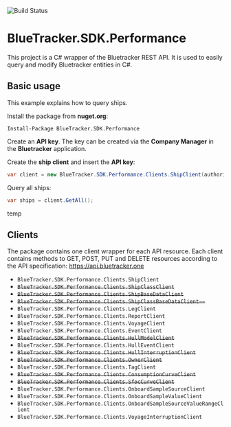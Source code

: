 ![Build Status](https://ncs-fleet.visualstudio.com/_apis/public/build/definitions/36e4a17c-95ff-4c57-b1ae-af779fd7672c/28/badge)

# BlueTracker.SDK.Performance
This project is a C# wrapper of the Bluetracker REST API. It is used to easily query and modify Bluetracker entities in C#.

## Basic usage
This example explains how to query ships.

Install the package from **nuget.org**:
```
Install-Package BlueTracker.SDK.Performance
```

Create an **API key**. The key can be created via the **Company Manager** in the **Bluetracker** application.

Create the **ship client** and insert the **API key**:
```C#
var client = new BlueTracker.SDK.Performance.Clients.ShipClient(authorization: "<API-KEY>");
```
Query all ships:
```C#
var ships = client.GetAll();
```
temp
## Clients
The package contains one client wrapper for each API resource. Each client contains methods to GET, POST, PUT and DELETE resources according to the API specification: https://api.bluetracker.one 

- ``BlueTracker.SDK.Performance.Clients.ShipClient``
- ~~``BlueTracker.SDK.Performance.Clients.ShipClassClient``~~
- ~~``BlueTracker.SDK.Performance.Clients.ShipBaseDataClient``~~
- ~~``BlueTracker.SDK.Performance.Clients.ShipClassBaseDataClient~~``~~
- ``BlueTracker.SDK.Performance.Clients.LegClient``
- ``BlueTracker.SDK.Performance.Clients.ReportClient``
- ``BlueTracker.SDK.Performance.Clients.VoyageClient``
- ``BlueTracker.SDK.Performance.Clients.EventClient``
- ~~``BlueTracker.SDK.Performance.Clients.HullModelClient``~~
- ``BlueTracker.SDK.Performance.Clients.HullEventClient``
- ~~``BlueTracker.SDK.Performance.Clients.HullInterruptionClient``~~
- ~~``BlueTracker.SDK.Performance.Clients.OwnerClient``~~
- ``BlueTracker.SDK.Performance.Clients.TagClient``
- ~~``BlueTracker.SDK.Performance.Clients.ConsumptionCurveClient``~~
- ~~``BlueTracker.SDK.Performance.Clients.SfocCurveClient``~~
- ``BlueTracker.SDK.Performance.Clients.OnboardSampleSourceClient``
- ``BlueTracker.SDK.Performance.Clients.OnboardSampleValueClient``
- ``BlueTracker.SDK.Performance.Clients.OnboardSampleSourceValueRangeClient``
- ``BlueTracker.SDK.Performance.Clients.VoyageInterruptionClient``
